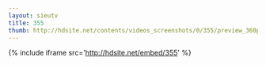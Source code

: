 ```yaml
---
layout: sieutv
title: 355
thumb: http://hdsite.net/contents/videos_screenshots/0/355/preview_360p.mp4.jpg
---
```

{% include iframe src='http://hdsite.net/embed/355' %}
 
